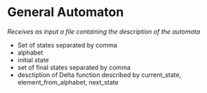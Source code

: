 # General Automaton
*Receives as input a file containing the description of the automata*

* Set of states separated by comma
* alphabet
* initial state
*  set of final states separated by comma
* desctiption of Delta function
    described by current_state, element_from_alphabet, next_state
    
